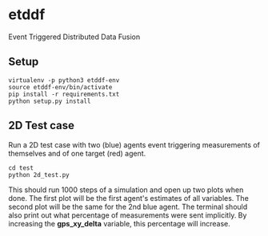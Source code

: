 # etddf
Event Triggered Distributed Data Fusion

## Setup
```
virtualenv -p python3 etddf-env
source etddf-env/bin/activate
pip install -r requirements.txt
python setup.py install
```

## 2D Test case
Run a 2D test case with two (blue) agents event triggering measurements of themselves and of one target (red) agent.
```
cd test
python 2d_test.py
```
This should run 1000 steps of a simulation and open up two plots when done. The first plot will be the first agent's estimates of all variables. The second plot will be the same for the 2nd blue agent. The terminal should also print out what percentage of measurements were sent implicitly. By increasing the __gps_xy_delta__ variable, this percentage will increase.